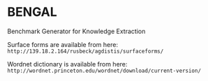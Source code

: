 # BENGAL
Benchmark Generator for Knowledge Extraction

Surface forms are available from here: ``http://139.18.2.164/rusbeck/agdistis/surfaceforms/``

Wordnet dictionary is available from here: ``http://wordnet.princeton.edu/wordnet/download/current-version/``
